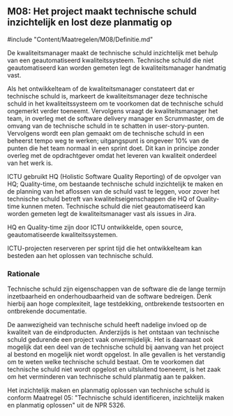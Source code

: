 ## M08: Het project maakt technische schuld inzichtelijk en lost deze planmatig op

#include "Content/Maatregelen/M08/Definitie.md"

De kwaliteitsmanager maakt de technische schuld inzichtelijk met behulp van een geautomatiseerd kwaliteitssysteem. Technische schuld die niet geautomatiseerd kan worden gemeten legt de kwaliteitsmanager handmatig vast.

Als het ontwikkelteam of de kwaliteitsmanager constateert dat er technische schuld is, markeert de kwaliteitsmanager deze technische schuld in het kwaliteitssysteem om te voorkomen dat de technische schuld ongemerkt verder toeneemt. Vervolgens vraagt de kwaliteitsmanager het team, in overleg met de software delivery manager en Scrummaster, om de omvang van de technische schuld in te schatten in user-story-punten. Vervolgens wordt een plan gemaakt om de technische schuld in een beheerst tempo weg te werken; uitgangspunt is ongeveer 10% van de punten die het team normaal in een sprint doet. Dit kan in principe zonder overleg met de opdrachtgever omdat het leveren van kwaliteit onderdeel van het werk is.

ICTU gebruikt HQ (Holistic Software Quality Reporting) of de opvolger van HQ; Quality-time, om bestaande technische schuld inzichtelijk te maken en de planning van het aflossen van de schuld vast te leggen, voor zover het technische schuld betreft van kwaliteitseigenschappen die HQ of Quality-time kunnen meten. Technische schuld die niet geautomatiseerd kan worden gemeten legt de kwaliteitsmanager vast als issues in Jira.

HQ en Quality-time zijn door ICTU ontwikkelde, open source, geautomatiseerde kwaliteitssystemen.

ICTU-projecten reserveren per sprint tijd die het ontwikkelteam kan besteden aan het oplossen van technische schuld.

### Rationale

Technische schuld zijn eigenschappen van de software die de lange termijn inzetbaarheid en onderhoudbaarheid van de software bedreigen. Denk hierbij aan hoge complexiteit, lage testdekking, ontbrekende testsoorten en ontbrekende documentatie.

De aanwezigheid van technische schuld heeft nadelige invloed op de kwaliteit van de eindproducten. Anderzijds is het ontstaan van technische schuld gedurende een project vaak onvermijdelijk. Het is daarnaast ook mogelijk dat een deel van de technische schuld bij aanvang van het project al bestond en mogelijk niet wordt opgelost. In alle gevallen is het verstandig om te weten welke technische schuld bestaat. Om te voorkomen dat technische schuld niet wordt opgelost en uitsluitend toeneemt, is het zaak om het verminderen van technische schuld planmatig aan te pakken.

Het inzichtelijk maken en planmatig oplossen van technische schuld is conform Maatregel 05: "Technische schuld identificeren, inzichtelijk maken en planmatig oplossen" uit de NPR 5326.
